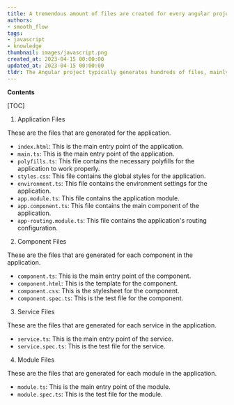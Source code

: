 ```yaml
---
title: A tremendous amount of files are created for every angular project
authors:
- smooth_flow
tags:
- javascript
- knowledge
thumbnail: images/javascript.png
created_at: 2023-04-15 00:00:00
updated_at: 2023-04-15 00:00:00
tldr: The Angular project typically generates hundreds of files, mainly consisting of JavaScript, HTML, and CSS.
---
```


**Contents**

[TOC]

1. Application Files

These are the files that are generated for the application.

- `index.html`: This is the main entry point of the application.
- `main.ts`: This is the main entry point of the application.
- `polyfills.ts`: This file contains the necessary polyfills for the application to work properly.
- `styles.css`: This file contains the global styles for the application.
- `environment.ts`: This file contains the environment settings for the application.
- `app.module.ts`: This file contains the application module.
- `app.component.ts`: This file contains the main component of the application.
- `app-routing.module.ts`: This file contains the application's routing configuration.

2. Component Files

These are the files that are generated for each component in the application.

- `component.ts`: This is the main entry point of the component.
- `component.html`: This is the template for the component.
- `component.css`: This is the stylesheet for the component.
- `component.spec.ts`: This is the test file for the component.

3. Service Files

These are the files that are generated for each service in the application.

- `service.ts`: This is the main entry point of the service.
- `service.spec.ts`: This is the test file for the service.

4. Module Files

These are the files that are generated for each module in the application.

- `module.ts`: This is the main entry point of the module.
- `module.spec.ts`: This is the test file for the module.
